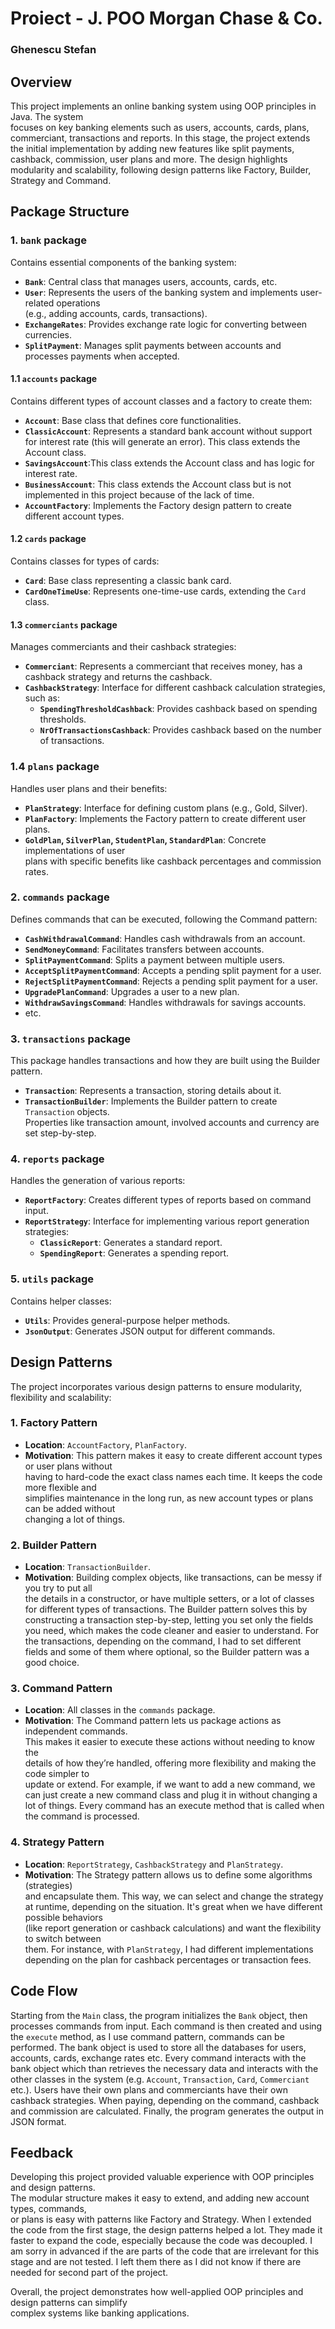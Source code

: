 # Proiect - J. POO Morgan Chase & Co.
### Ghenescu Stefan

## Overview

This project implements an online banking system using OOP principles in Java. The system  
focuses on key banking elements such as users, accounts, cards, plans, commerciant, transactions 
and reports. In this stage, the project extends the initial implementation by adding new
features like split payments, cashback, commission, user plans and more. The design highlights 
modularity and scalability, following design patterns like Factory, Builder, Strategy and Command.

## Package Structure

### 1. `bank` package

Contains essential components of the banking system:

- **`Bank`**: Central class that manages users, accounts, cards, etc.
- **`User`**: Represents the users of the banking system and implements user-related operations  
  (e.g., adding accounts, cards, transactions).
- **`ExchangeRates`**: Provides exchange rate logic for converting between currencies.
- **`SplitPayment`**: Manages split payments between accounts and processes payments when accepted.

#### 1.1 `accounts` package

Contains different types of account classes and a factory to create them:

- **`Account`**: Base class that defines core functionalities.
- **`ClassicAccount`**: Represents a standard bank account without support for interest rate 
  (this will generate an error). This class extends the Account class.
- **`SavingsAccount`**:This class extends the Account class and has logic for interest rate.
- **`BusinessAccount`**: This class extends the Account class but is not implemented in this 
  project because of the lack of time.
- **`AccountFactory`**: Implements the Factory design pattern to create different account types.

#### 1.2 `cards` package

Contains classes for types of cards:

- **`Card`**: Base class representing a classic bank card.
- **`CardOneTimeUse`**: Represents one-time-use cards, extending the `Card` class.

#### 1.3 `commerciants` package

Manages commerciants and their cashback strategies:

- **`Commerciant`**: Represents a commerciant that receives money, has a cashback strategy and 
  returns the cashback.
- **`CashbackStrategy`**: Interface for different cashback calculation strategies, such as:
  - **`SpendingThresholdCashback`**: Provides cashback based on spending thresholds.
  - **`NrOfTransactionsCashback`**: Provides cashback based on the number of transactions.

### 1.4 `plans` package

Handles user plans and their benefits:

- **`PlanStrategy`**: Interface for defining custom plans (e.g., Gold, Silver).
- **`PlanFactory`**: Implements the Factory pattern to create different user plans.
- **`GoldPlan`, `SilverPlan`, `StudentPlan`, `StandardPlan`**: Concrete implementations of user  
  plans with specific benefits like cashback percentages and commission rates.

### 2. `commands` package

Defines commands that can be executed, following the Command pattern:

- **`CashWithdrawalCommand`**: Handles cash withdrawals from an account.
- **`SendMoneyCommand`**: Facilitates transfers between accounts.
- **`SplitPaymentCommand`**: Splits a payment between multiple users.
- **`AcceptSplitPaymentCommand`**: Accepts a pending split payment for a user.
- **`RejectSplitPaymentCommand`**: Rejects a pending split payment for a user.
- **`UpgradePlanCommand`**: Upgrades a user to a new plan.
- **`WithdrawSavingsCommand`**: Handles withdrawals for savings accounts.
- etc.

### 3. `transactions` package

This package handles transactions and how they are built using the Builder pattern.

- **`Transaction`**: Represents a transaction, storing details about it.
- **`TransactionBuilder`**: Implements the Builder pattern to create `Transaction` objects.  
  Properties like transaction amount, involved accounts and currency are set step-by-step.

### 4. `reports` package

Handles the generation of various reports:

- **`ReportFactory`**: Creates different types of reports based on command input.
- **`ReportStrategy`**: Interface for implementing various report generation strategies:
  - **`ClassicReport`**: Generates a standard report.
  - **`SpendingReport`**: Generates a spending report.

### 5. `utils` package

Contains helper classes:

- **`Utils`**: Provides general-purpose helper methods.
- **`JsonOutput`**: Generates JSON output for different commands.


## Design Patterns

The project incorporates various design patterns to ensure modularity, flexibility and scalability:

### 1. **Factory Pattern**
- **Location**: `AccountFactory`, `PlanFactory`.
- **Motivation**: This pattern makes it easy to create different account types or user plans without  
  having to hard-code the exact class names each time. It keeps the code more flexible and  
  simplifies maintenance in the long run, as new account types or plans can be added without  
  changing a lot of things.

### 2. **Builder Pattern**
- **Location**: `TransactionBuilder`.
- **Motivation**: Building complex objects, like transactions, can be messy if you try to put all  
  the details in a constructor, or have multiple setters, or a lot of classes for different types 
  of transactions. The Builder pattern solves this by constructing a transaction step-by-step, 
  letting you set only the fields you need, which makes the code cleaner and easier to 
  understand. For the transactions, depending on the command, I had to set different fields and 
  some of them where optional, so the Builder pattern was a good choice.

### 3. **Command Pattern**
- **Location**: All classes in the `commands` package.
- **Motivation**: The Command pattern lets us package actions as independent commands.          
  This makes it easier to execute these actions without needing to know the  
  details of how they’re handled, offering more flexibility and making the code simpler to  
  update or extend. For example, if we want to add a new command, we can just create a new
  command class and plug it in without changing a lot of things. Every command has an execute 
  method that is called when the command is processed.

### 4. **Strategy Pattern**
- **Location**: `ReportStrategy`, `CashbackStrategy` and `PlanStrategy`.
- **Motivation**: The Strategy pattern allows us to define some algorithms (strategies)  
  and encapsulate them. This way, we can select and change the strategy  
  at runtime, depending on the situation. It's great when we have different possible behaviors  
  (like report generation or cashback calculations) and want the flexibility to switch between  
  them. For instance, with `PlanStrategy`, I had different implementations depending on the plan 
  for cashback percentages or transaction fees.

## Code Flow

Starting from the `Main` class, the program initializes the `Bank` object, then processes 
commands from input. Each command is then created and using the `execute` method, as I use 
command pattern, commands can be performed. The bank object is used to store all the databases 
for users, accounts, cards, exchange rates etc. Every command interacts with the bank object 
which than retrieves the necessary data and interacts with the other classes in the system 
(e.g. `Account`, `Transaction`, `Card`, `Commerciant` etc.). Users have their own plans and 
commerciants have their own cashback strategies. When paying, depending on the command, cashback 
and commission are calculated. Finally, the program generates the output in JSON format.

## Feedback

Developing this project provided valuable experience with OOP principles and design patterns.  
The modular structure makes it easy to extend, and adding new account types, commands,  
or plans is easy with patterns like Factory and Strategy. When I extended the code from the 
first stage, the design patterns helped a lot. They made it faster to expand the code, 
especially because the code was decoupled.
I am sorry in advanced if the are parts of the code that are irrelevant for this stage and 
are not tested. I left them there as I did not know if there are needed for second part of the 
project.

Overall, the project demonstrates how well-applied OOP principles and design patterns can simplify  
complex systems like banking applications.  
